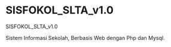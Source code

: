 # SISFOKOL_SLTA_v1.0
SISFOKOL_SLTA_v1.0





Sistem Informasi Sekolah, Berbasis Web dengan Php dan Mysql.
